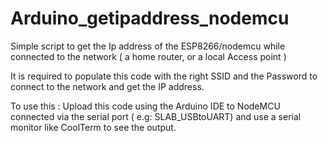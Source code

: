 # Arduino_getipaddress_nodemcu

Simple script to get the Ip address of the ESP8266/nodemcu while connected to the network ( a home router, or a local Access point )

It is required to populate this code with the right SSID and the Password to connect to the network and get the IP address.

To use this :  Upload this code using the Arduino IDE to NodeMCU connected via the serial port ( e.g: SLAB_USBtoUART) and use a serial monitor like CoolTerm to see the output.

